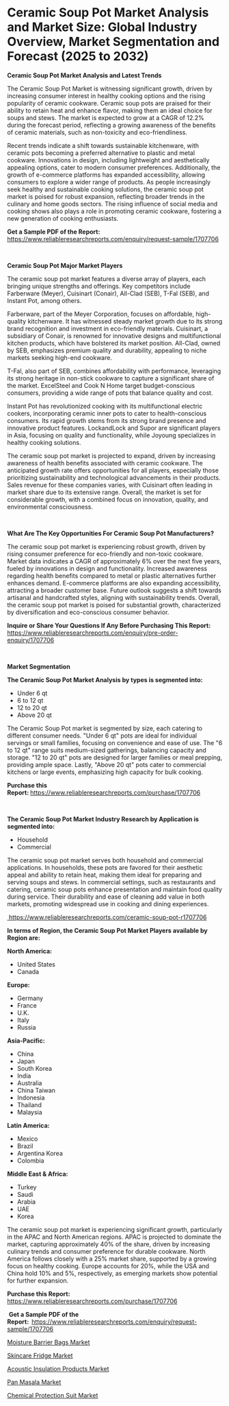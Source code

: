<p><h1>Ceramic Soup Pot Market Analysis and Market Size: Global Industry Overview, Market Segmentation and Forecast (2025 to 2032)</h1></p><p><strong>Ceramic Soup Pot Market Analysis and Latest Trends</strong></p>
<p><p>The Ceramic Soup Pot Market is witnessing significant growth, driven by increasing consumer interest in healthy cooking options and the rising popularity of ceramic cookware. Ceramic soup pots are praised for their ability to retain heat and enhance flavor, making them an ideal choice for soups and stews. The market is expected to grow at a CAGR of 12.2% during the forecast period, reflecting a growing awareness of the benefits of ceramic materials, such as non-toxicity and eco-friendliness.</p><p>Recent trends indicate a shift towards sustainable kitchenware, with ceramic pots becoming a preferred alternative to plastic and metal cookware. Innovations in design, including lightweight and aesthetically appealing options, cater to modern consumer preferences. Additionally, the growth of e-commerce platforms has expanded accessibility, allowing consumers to explore a wider range of products. As people increasingly seek healthy and sustainable cooking solutions, the ceramic soup pot market is poised for robust expansion, reflecting broader trends in the culinary and home goods sectors. The rising influence of social media and cooking shows also plays a role in promoting ceramic cookware, fostering a new generation of cooking enthusiasts.</p></p>
<p><strong>Get a Sample PDF of the Report:&nbsp;</strong> <a href="https://www.reliableresearchreports.com/enquiry/request-sample/1707706?utm_campaign=36&utm_medium=2&utm_source=Github&utm_content=ia&utm_term=08022025&utm_id=ceramic-soup-pot">https://www.reliableresearchreports.com/enquiry/request-sample/1707706</a></p>
<p>&nbsp;</p>
<p><strong>Ceramic Soup Pot Major Market Players</strong></p>
<p><p>The ceramic soup pot market features a diverse array of players, each bringing unique strengths and offerings. Key competitors include Farberware (Meyer), Cuisinart (Conair), All-Clad (SEB), T-Fal (SEB), and Instant Pot, among others.</p><p>Farberware, part of the Meyer Corporation, focuses on affordable, high-quality kitchenware. It has witnessed steady market growth due to its strong brand recognition and investment in eco-friendly materials. Cuisinart, a subsidiary of Conair, is renowned for innovative designs and multifunctional kitchen products, which have bolstered its market position. All-Clad, owned by SEB, emphasizes premium quality and durability, appealing to niche markets seeking high-end cookware.</p><p>T-Fal, also part of SEB, combines affordability with performance, leveraging its strong heritage in non-stick cookware to capture a significant share of the market. ExcelSteel and Cook N Home target budget-conscious consumers, providing a wide range of pots that balance quality and cost.</p><p>Instant Pot has revolutionized cooking with its multifunctional electric cookers, incorporating ceramic inner pots to cater to health-conscious consumers. Its rapid growth stems from its strong brand presence and innovative product features. LockandLock and Supor are significant players in Asia, focusing on quality and functionality, while Joyoung specializes in healthy cooking solutions.</p><p>The ceramic soup pot market is projected to expand, driven by increasing awareness of health benefits associated with ceramic cookware. The anticipated growth rate offers opportunities for all players, especially those prioritizing sustainability and technological advancements in their products. Sales revenue for these companies varies, with Cuisinart often leading in market share due to its extensive range. Overall, the market is set for considerable growth, with a combined focus on innovation, quality, and environmental consciousness.</p></p>
<p>&nbsp;</p>
<p><strong>What Are The Key Opportunities For Ceramic Soup Pot Manufacturers?</strong></p>
<p><p>The ceramic soup pot market is experiencing robust growth, driven by rising consumer preference for eco-friendly and non-toxic cookware. Market data indicates a CAGR of approximately 6% over the next five years, fueled by innovations in design and functionality. Increased awareness regarding health benefits compared to metal or plastic alternatives further enhances demand. E-commerce platforms are also expanding accessibility, attracting a broader customer base. Future outlook suggests a shift towards artisanal and handcrafted styles, aligning with sustainability trends. Overall, the ceramic soup pot market is poised for substantial growth, characterized by diversification and eco-conscious consumer behavior.</p></p>
<p><strong>Inquire or Share Your Questions If Any Before Purchasing This Report:</strong> <a href="https://www.reliableresearchreports.com/enquiry/pre-order-enquiry/1707706?utm_campaign=36&utm_medium=2&utm_source=Github&utm_content=ia&utm_term=08022025&utm_id=ceramic-soup-pot">https://www.reliableresearchreports.com/enquiry/pre-order-enquiry/1707706</a></p>
<p>&nbsp;</p>
<p><strong>Market Segmentation</strong></p>
<p><strong>The Ceramic Soup Pot Market Analysis by types is segmented into:</strong></p>
<p><ul><li>Under 6 qt</li><li>6 to 12 qt</li><li>12 to 20 qt</li><li>Above 20 qt</li></ul></p>
<p><p>The Ceramic Soup Pot market is segmented by size, each catering to different consumer needs. "Under 6 qt" pots are ideal for individual servings or small families, focusing on convenience and ease of use. The "6 to 12 qt" range suits medium-sized gatherings, balancing capacity and storage. "12 to 20 qt" pots are designed for larger families or meal prepping, providing ample space. Lastly, "Above 20 qt" pots cater to commercial kitchens or large events, emphasizing high capacity for bulk cooking.</p></p>
<p><strong>Purchase this Report:&nbsp;</strong><a href="https://www.reliableresearchreports.com/purchase/1707706?utm_campaign=36&utm_medium=2&utm_source=Github&utm_content=ia&utm_term=08022025&utm_id=ceramic-soup-pot">https://www.reliableresearchreports.com/purchase/1707706</a></p>
<p>&nbsp;</p>
<p><strong>The Ceramic Soup Pot Market Industry Research by Application is segmented into:</strong></p>
<p><ul><li>Household</li><li>Commercial</li></ul></p>
<p><p>The ceramic soup pot market serves both household and commercial applications. In households, these pots are favored for their aesthetic appeal and ability to retain heat, making them ideal for preparing and serving soups and stews. In commercial settings, such as restaurants and catering, ceramic soup pots enhance presentation and maintain food quality during service. Their durability and ease of cleaning add value in both markets, promoting widespread use in cooking and dining experiences.</p></p>
<p><a href="https://www.reliableresearchreports.com/ceramic-soup-pot-r1707706?utm_campaign=36&utm_medium=2&utm_source=Github&utm_content=ia&utm_term=08022025&utm_id=ceramic-soup-pot">&nbsp;https://www.reliableresearchreports.com/ceramic-soup-pot-r1707706</a></p>
<p><strong>In terms of Region, the Ceramic Soup Pot Market Players available by Region are:</strong></p>
<p>
    <p> <strong> North America: </strong>
        <ul>
            <li>United States</li>
            <li>Canada</li>
        </ul>
        </p> 
    <p> <strong> Europe: </strong>
        <ul>
            <li>Germany</li>
            <li>France</li>
            <li>U.K.</li>
            <li>Italy</li>
            <li>Russia</li>
        </ul>
        </p> 
    <p> <strong> Asia-Pacific: </strong>
        <ul>
            <li>China</li>
            <li>Japan</li>
            <li>South Korea</li>
            <li>India</li>
            <li>Australia</li>
            <li>China Taiwan</li>
            <li>Indonesia</li>
            <li>Thailand</li>
            <li>Malaysia</li>
        </ul>
        </p> 
    <p> <strong> Latin America: </strong>
        <ul>
            <li>Mexico</li>
            <li>Brazil</li>
            <li>Argentina Korea</li>
            <li>Colombia</li>
        </ul>
        </p> 
    <p> <strong> Middle East & Africa: </strong>
        <ul>
            <li>Turkey</li>
            <li>Saudi</li>
            <li>Arabia</li>
            <li>UAE</li>
            <li>Korea</li>
        </ul>
    </p>
    </p>
<p><p>The ceramic soup pot market is experiencing significant growth, particularly in the APAC and North American regions. APAC is projected to dominate the market, capturing approximately 40% of the share, driven by increasing culinary trends and consumer preference for durable cookware. North America follows closely with a 25% market share, supported by a growing focus on healthy cooking. Europe accounts for 20%, while the USA and China hold 10% and 5%, respectively, as emerging markets show potential for further expansion.</p></p>
<p><strong>Purchase this Report: </strong><a href="https://www.reliableresearchreports.com/purchase/1707706?utm_campaign=36&utm_medium=2&utm_source=Github&utm_content=ia&utm_term=08022025&utm_id=ceramic-soup-pot">https://www.reliableresearchreports.com/purchase/1707706</a></p>
<p>&nbsp;<strong>Get a Sample PDF of the Report:&nbsp;&nbsp;</strong><a href="https://www.reliableresearchreports.com/enquiry/request-sample/1707706?utm_campaign=36&utm_medium=2&utm_source=Github&utm_content=ia&utm_term=08022025&utm_id=ceramic-soup-pot">https://www.reliableresearchreports.com/enquiry/request-sample/1707706</a></p>
<p><strong></strong></p>
<p><p><a href="https://github.com/genayziben/Market-Research-Report-List-1/blob/main/moisture-barrier-bags-market.md?utm_campaign=36&utm_medium=2&utm_source=Github&utm_content=ia&utm_term=08022025&utm_id=ceramic-soup-pot">Moisture Barrier Bags Market</a></p><p><a href="https://github.com/raeezkenedz/Market-Research-Report-List-1/blob/main/skincare-fridge-market.md?utm_campaign=36&utm_medium=2&utm_source=Github&utm_content=ia&utm_term=08022025&utm_id=ceramic-soup-pot">Skincare Fridge Market</a></p><p><a href="https://github.com/elitasvimal/Market-Research-Report-List-1/blob/main/acoustic-insulation-products-market.md?utm_campaign=36&utm_medium=2&utm_source=Github&utm_content=ia&utm_term=08022025&utm_id=ceramic-soup-pot">Acoustic Insulation Products Market</a></p><p><a href="https://github.com/binnazcassam/Market-Research-Report-List-1/blob/main/pan-masala-market.md?utm_campaign=36&utm_medium=2&utm_source=Github&utm_content=ia&utm_term=08022025&utm_id=ceramic-soup-pot">Pan Masala Market</a></p><p><a href="https://github.com/meuskocov/Market-Research-Report-List-1/blob/main/chemical-protection-suit-market.md?utm_campaign=36&utm_medium=2&utm_source=Github&utm_content=ia&utm_term=08022025&utm_id=ceramic-soup-pot">Chemical Protection Suit Market</a></p></p>